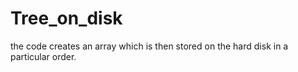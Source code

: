 Tree_on_disk
============

the code creates an array which is then stored on the hard disk in a particular order.
